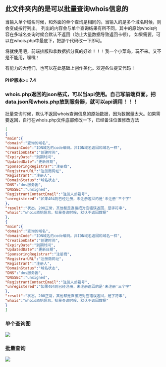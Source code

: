 ## 此文件夹内的是可以批量查询whois信息的

当输入单个域名时候，和外面的单个查询是相同的。当输入的是多个域名时候，则会变成按行列出。
列出的内容会与单个查询结果有所不同。其中的原始whois内容在多域名查询时候会默认不返回（防止大量数据导致返回卡顿），
如果需要，可以在whois.php中最底下，把那个代码改一下即可。

将就使用吧，前端排版和拿数据拆分真的好难！！！我一个小菜鸟，玩不来。又不是不能用，嘿嘿！

有能力的大佬们，也可以在此基础上创作美化。欢迎各位提交代码！

#### PHP版本>= 7.4

### whois.php返回的json格式，可以当api使用。自己写前端页面。把data.json和whois.php放到服务器，就可以api调用！！！

批量查询时候，默认不返回whois查询信息的原始数据，因为数据量太大。如果需要返回，自行在whois.php文件底部修改一下，已经备注位置修改方法

``` json
[
{
"main":{
"domain":"查询的域名",
"domainCode":"IDN域名的code编码。非IDN域名返回和域名一样",
"CreationDate":"创建时间",
"ExpiryDate":"到期时间",
"UpdatedDate":"更新日期",
"SponsoringRegistrar":"注册商",
"RegistrarURL":"注册商网址",
"Registrant":"注册人",
"DomainStatus":"域名状态",
"DNS":"dns服务器",
"DNSSEC":"unsigned",
"RegistrantContactEmail":"注册人邮箱号",
"unregistered":"如果404则已经注册，未注册返回的是'未注册'三个字"
},
"result":"状态，200正常，其他都是直接把对应错误返回，是字符串",
"whois":"whois原始信息，批量查询时候，默认不返回数据" 
},
{
"main":{
"domain":"查询的域名",
"domainCode":"IDN域名的code编码。非IDN域名返回和域名一样",
"CreationDate":"创建时间",
"ExpiryDate":"到期时间",
"UpdatedDate":"更新日期",
"SponsoringRegistrar":"注册商",
"RegistrarURL":"注册商网址",
"Registrant":"注册人",
"DomainStatus":"域名状态",
"DNS":"dns服务器",
"DNSSEC":"unsigned",
"RegistrantContactEmail":"注册人邮箱号",
"unregistered":"如果404则已经注册，未注册返回的是'未注册'三个字"
},
"result":"状态，200正常，其他都是直接把对应错误返回，是字符串",
"whois":"whois原始信息，批量查询时候，默认不返回数据"
}
]
```

### 单个查询图
![](https://cdnjson.com/images/2023/07/18/whois.png)

### 批量查询
![](https://cdnjson.com/images/2023/07/18/plwhois.png)

